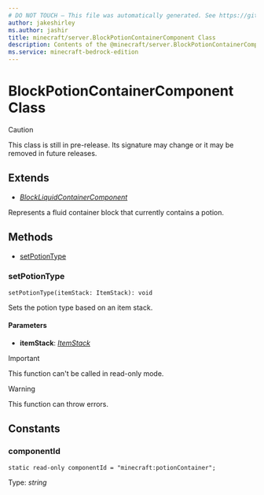 ```yaml
---
# DO NOT TOUCH — This file was automatically generated. See https://github.com/mojang/minecraftapidocsgenerator to modify descriptions, examples, etc.
author: jakeshirley
ms.author: jashir
title: minecraft/server.BlockPotionContainerComponent Class
description: Contents of the @minecraft/server.BlockPotionContainerComponent class.
ms.service: minecraft-bedrock-edition
---
```

# BlockPotionContainerComponent Class

> [!CAUTION]
> This class is still in pre-release.  Its signature may change or it may be removed in future releases.

## Extends
- [*BlockLiquidContainerComponent*](BlockLiquidContainerComponent.md)

Represents a fluid container block that currently contains a potion.

## Methods
- [setPotionType](#setpotiontype)

### **setPotionType**
`
setPotionType(itemStack: ItemStack): void
`

Sets the potion type based on an item stack.

#### **Parameters**
- **itemStack**: [*ItemStack*](ItemStack.md)

> [!IMPORTANT]
> This function can't be called in read-only mode.

> [!WARNING]
> This function can throw errors.

## Constants

### **componentId**
`static read-only componentId = "minecraft:potionContainer";`

Type: *string*
